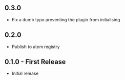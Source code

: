 ## 0.3.0
* Fix a dumb typo preventing the plugin from initialising
## 0.2.0
* Publish to atom registry
## 0.1.0 - First Release
* Initial release
